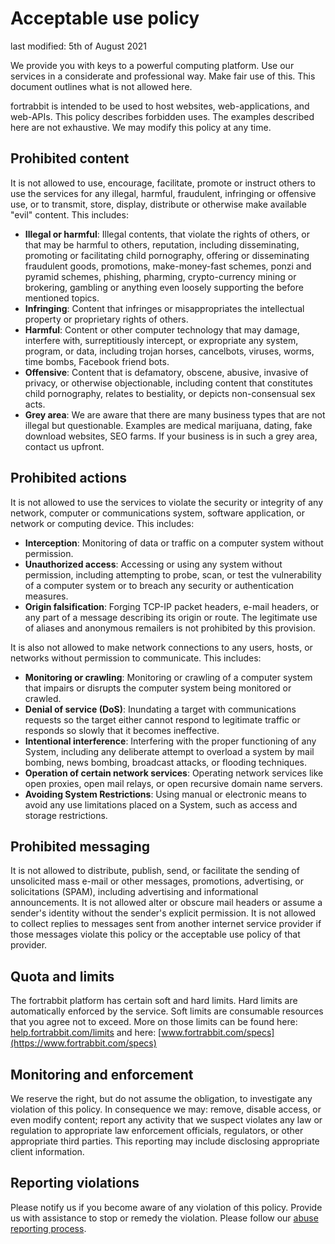# Acceptable use policy

last modified: 5th of August 2021

We provide you with keys to a powerful computing platform. Use our services in a considerate and professional way. Make fair use of this. This document outlines what is not allowed here.

fortrabbit is intended to be used to host websites, web-applications, and web-APIs. This policy describes forbidden uses. The examples described here are not exhaustive. We may modify this policy at any time.

## Prohibited content

It is not allowed to use, encourage, facilitate, promote or instruct others to use the services for any illegal, harmful, fraudulent, infringing or offensive use, or to transmit, store, display, distribute or otherwise make available "evil" content. This includes:

* **Illegal or harmful**: Illegal contents, that violate the rights of others, or that may be harmful to others, reputation, including disseminating, promoting or facilitating child pornography, offering or disseminating fraudulent goods, promotions, make-money-fast schemes, ponzi and pyramid schemes, phishing, pharming, crypto-currency mining or brokering, gambling or anything even loosely supporting the before mentioned topics.
* **Infringing**: Content that infringes or misappropriates the intellectual property or proprietary rights of others.
* **Harmful**: Content or other computer technology that may damage, interfere with, surreptitiously intercept, or expropriate any system, program, or data, including trojan horses, cancelbots, viruses, worms, time bombs, Facebook friend bots.
* **Offensive**: Content that is defamatory, obscene, abusive, invasive of privacy, or otherwise objectionable, including content that constitutes child pornography, relates to bestiality, or depicts non-consensual sex acts.
* **Grey area**: We are aware that there are many business types that are not illegal but questionable. Examples are medical marijuana, dating, fake download websites, SEO farms. If your business is in such a grey area, contact us upfront.

## Prohibited actions

It is not allowed to use the services to violate the security or integrity of any network, computer or communications system, software application, or network or computing device. This includes:

* **Interception**: Monitoring of data or traffic on a computer system without permission.
* **Unauthorized access**: Accessing or using any system without permission, including attempting to probe, scan, or test the vulnerability of a computer system or to breach any security or authentication measures.
* **Origin falsification**: Forging TCP-IP packet headers, e-mail headers, or any part of a message describing its origin or route. The legitimate use of aliases and anonymous remailers is not prohibited by this provision.

It is also not allowed to make network connections to any users, hosts, or networks without permission to communicate. This includes:

* **Monitoring or crawling**: Monitoring or crawling of a computer system that impairs or disrupts the computer system being monitored or crawled.
* **Denial of service (DoS)**: Inundating a target with communications requests so the target either cannot respond to legitimate traffic or responds so slowly that it becomes ineffective.
* **Intentional interference**: Interfering with the proper functioning of any System, including any deliberate attempt to overload a system by mail bombing, news bombing, broadcast attacks, or flooding techniques.
* **Operation of certain network services**: Operating network services like open proxies, open mail relays, or open recursive domain name servers.
* **Avoiding System Restrictions**: Using manual or electronic means to avoid any use limitations placed on a System, such as access and storage restrictions.

## Prohibited messaging

It is not allowed to distribute, publish, send, or facilitate the sending of unsolicited mass e-mail or other messages, promotions, advertising, or solicitations (SPAM), including advertising and informational announcements. It is not allowed alter or obscure mail headers or assume a sender's identity without the sender's explicit permission. It is not allowed to collect replies to messages sent from another internet service provider if those messages violate this policy or the acceptable use policy of that provider.

## Quota and limits

The fortrabbit platform has certain soft and hard limits. Hard limits are automatically enforced by the service. Soft limits are consumable resources that you agree not to exceed. More on those limits can be found here: [help.fortrabbit.com/limits](https://help.fortrabbit.com/limits) and here: [www.fortrabbit.com/specs](https://www.fortrabbit.com/specs)

## Monitoring and enforcement

We reserve the right, but do not assume the obligation, to investigate any violation of this policy. In consequence we may: remove, disable access, or even modify content; report any activity that we suspect violates any law or regulation to appropriate law enforcement officials, regulators, or other appropriate third parties. This reporting may include disclosing appropriate client information.

## Reporting violations

Please notify us if you become aware of any violation of this policy. Provide us with assistance to stop or remedy the violation. Please follow our [abuse reporting process](/vulnerability-reporting).
